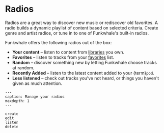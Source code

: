 # Radios

Radios are a great way to discover new music or rediscover old favorites. A radio builds a dynamic playlist of content based on selected criteria. Create genre and artist radios, or tune in to one of Funkwhale's built-in radios.

Funkwhale offers the following radios out of the box:

- **Your content** – listen to content from [libraries](../libraries/index.md) you own.
- **Favorites** – listen to tracks from your [favorites](../favorites/index.md) list.
- **Random** – discover something new by letting Funkwhale choose tracks at random.
- **Recently Added** – listen to the latest content added to your {term}`pod`.
- **Less listened** – check out tracks you've not heard, or things you haven't given as much attention.

```{toctree}
---
caption: Manage your radios
maxdepth: 1
---

create
edit
listen
delete

```
